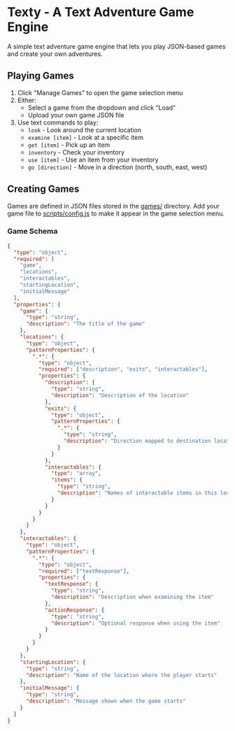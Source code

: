 # Texty - A Text Adventure Game Engine

A simple text adventure game engine that lets you play JSON-based games and create your own adventures.

## Playing Games

1. Click "Manage Games" to open the game selection menu
2. Either:
   - Select a game from the dropdown and click "Load"
   - Upload your own game JSON file
3. Use text commands to play:
   - `look` - Look around the current location
   - `examine [item]` - Look at a specific item
   - `get [item]` - Pick up an item
   - `inventory` - Check your inventory
   - `use [item]` - Use an item from your inventory
   - `go [direction]` - Move in a direction (north, south, east, west)

## Creating Games

Games are defined in JSON files stored in the [games/](games/) directory. Add your game file to [scripts/config.js](scripts/config.js) to make it appear in the game selection menu.

### Game Schema

```json
{
  "type": "object",
  "required": [
    "game",
    "locations",
    "interactables",
    "startingLocation",
    "initialMessage"
  ],
  "properties": {
    "game": {
      "type": "string",
      "description": "The title of the game"
    },
    "locations": {
      "type": "object",
      "patternProperties": {
        ".*": {
          "type": "object",
          "required": ["description", "exits", "interactables"],
          "properties": {
            "description": {
              "type": "string",
              "description": "Description of the location"
            },
            "exits": {
              "type": "object",
              "patternProperties": {
                ".*": {
                  "type": "string",
                  "description": "Direction mapped to destination location name"
                }
              }
            },
            "interactables": {
              "type": "array",
              "items": {
                "type": "string",
                "description": "Names of interactable items in this location"
              }
            }
          }
        }
      }
    },
    "interactables": {
      "type": "object",
      "patternProperties": {
        ".*": {
          "type": "object",
          "required": ["textResponse"],
          "properties": {
            "textResponse": {
              "type": "string",
              "description": "Description when examining the item"
            },
            "actionResponse": {
              "type": "string",
              "description": "Optional response when using the item"
            }
          }
        }
      }
    },
    "startingLocation": {
      "type": "string",
      "description": "Name of the location where the player starts"
    },
    "initialMessage": {
      "type": "string",
      "description": "Message shown when the game starts"
    }
  }
}
```
